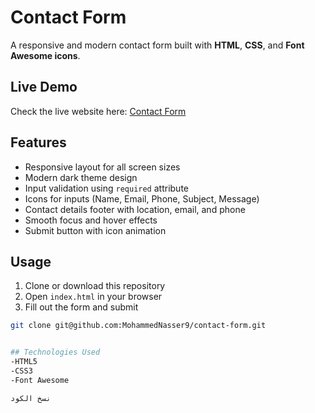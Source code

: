 # Contact Form

A responsive and modern contact form built with **HTML**, **CSS**, and **Font Awesome icons**.

## Live Demo

Check the live website here: [Contact Form](YOUR_VERCEL_LINK_HERE)

## Features

- Responsive layout for all screen sizes
- Modern dark theme design
- Input validation using `required` attribute
- Icons for inputs (Name, Email, Phone, Subject, Message)
- Contact details footer with location, email, and phone
- Smooth focus and hover effects
- Submit button with icon animation

## Usage

1. Clone or download this repository
2. Open `index.html` in your browser
3. Fill out the form and submit

```bash
git clone git@github.com:MohammedNasser9/contact-form.git


## Technologies Used
-HTML5
-CSS3
-Font Awesome

نسخ الكود
